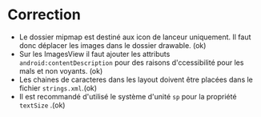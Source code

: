 # Correction

* Le dossier mipmap est destiné aux icon de lanceur uniquement. Il faut donc déplacer les images dans le dossier drawable. (ok)
* Sur les ImagesView il faut ajouter les attributs `android:contentDescription` pour des raisons d'ccessibilité pour les mals et non voyants. (ok)
* Les chaines de caracteres dans les layout doivent être placées dans le fichier `strings.xml`.(ok)
* Il est recommandé d'utilisé le système d'unité `sp` pour la propriété `textSize` .(ok)
